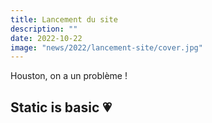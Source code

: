 ```yaml
---
title: Lancement du site
description: ""
date: 2022-10-22
image: "news/2022/lancement-site/cover.jpg"
---
```

Houston, on a un problème !

<!-- break -->

## Static is basic 💗


